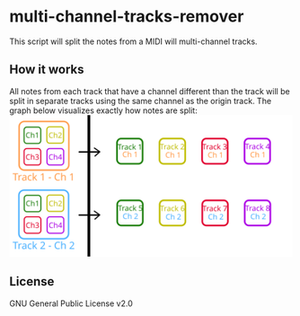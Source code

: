 # multi-channel-tracks-remover

This script will split the notes from a MIDI will multi-channel tracks.

## How it works

All notes from each track that have a channel different than the track will be split in separate tracks using the same channel as the origin track.
The graph below visualizes exactly how notes are split:
<img src="https://github.com/MyBlackMIDIScore/midi-scripts/raw/master/multi-channel-tracks-remover/expl.svg" width="512"/>

## License

GNU General Public License v2.0

